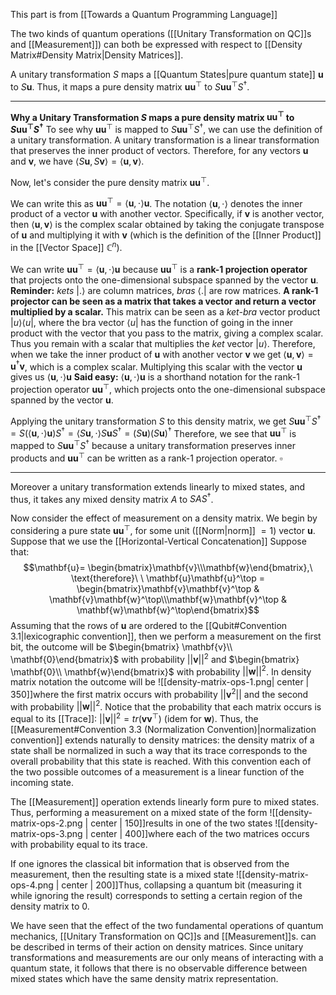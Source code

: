 This part is from [[Towards a Quantum Programming Language]]

The two kinds of quantum operations ([[Unitary Transformation on QC]]s and [[Measurement]]) can both be expressed with respect to [[Density Matrix#Density Matrix|Density Matrices]].

A unitary transformation $S$ maps a [[Quantum States|pure quantum state]] $\mathbf{u}$ to $S\mathbf{u}$. 
Thus, it maps a pure density matrix $\mathbf{u}\mathbf{u}^\top$ to $S\mathbf{u}\mathbf{u}^\top S^\dagger$. 

---

**Why a Unitary Transformation $S$ maps a pure density matrix $\mathbf{u}\mathbf{u}^\top$ to $S\mathbf{u}\mathbf{u}^\top S^\dagger$**
To see why $\mathbf{uu}^\top$ is mapped to $S \mathbf{uu}^\top S^\dagger$, we can use the definition of a unitary transformation.
A unitary transformation is a linear transformation that preserves the inner product of vectors.
Therefore, for any vectors $\mathbf{u}$ and $\mathbf{v}$, we have $\langle S\mathbf{u},S\mathbf{v}\rangle = \langle \mathbf{u},\mathbf{v}\rangle$.

Now, let's consider the pure density matrix $\mathbf{u}\mathbf{u}^\top$. 

We can write this as $\mathbf{u}\mathbf{u}^\top = \langle \mathbf{u},\cdot\rangle \mathbf{u}$. 
The notation $\langle \mathbf{u},\cdot\rangle$ denotes the inner product of a vector $\mathbf{u}$ with another vector. 
Specifically, if $\mathbf{v}$ is another vector, then $\langle \mathbf{u},\mathbf{v}\rangle$ is the complex scalar obtained by taking the conjugate transpose of $\mathbf{u}$ and multiplying it with $\mathbf{v}$ (which is the definition of the [[Inner Product]] in the [[Vector Space]] $\mathbb{C}^n$).

We can write $\mathbf{u}\mathbf{u}^\top = \langle \mathbf{u},\cdot\rangle \mathbf{u}$ because $\mathbf{u}\mathbf{u}^\top$ is a **rank-$1$ projection operator** that projects onto the one-dimensional subspace spanned by the vector $\mathbf{u}$.
**Reminder:** *kets* $|.\rangle$ are column matrices, *bras* $\langle .|$ are row matrices.
**A rank-$1$ projector can be seen as a matrix that takes a vector and return a vector multiplied by a scalar.**
This matrix can be seen as a *ket-bra* vector product  $|u\rangle\langle u|$, where the bra vector $\langle u|$ has the function of going in the inner product with the vector that you pass to the matrix, giving a complex scalar. 
Thus you remain with a scalar that multiplies the *ket* vector $|u\rangle$. 
Therefore, when we take the inner product of $\mathbf{u}$ with another vector $\mathbf{v}$ we get $\langle \mathbf{u},\mathbf{v}\rangle = \mathbf{u}^\dagger \mathbf{v}$, which is a complex scalar. 
Multiplying this scalar with the vector $\mathbf{u}$ gives us $\langle \mathbf{u},\cdot\rangle \mathbf{u}$
**Said easy:** $\langle \mathbf{u},\cdot\rangle \mathbf{u}$ is a shorthand notation for the rank-$1$ projection operator $\mathbf{u}\mathbf{u}^\top$, which projects onto the one-dimensional subspace spanned by the vector $\mathbf{u}$.

Applying the unitary transformation $S$ to this density matrix, we get $S\mathbf{u}\mathbf{u}^\top S^\dagger = S(\langle \mathbf{u},\cdot\rangle \mathbf{u})S^\dagger = \langle S\mathbf{u},\cdot\rangle S\mathbf{u}S^\dagger = (S\mathbf{u})(S\mathbf{u})^\dagger$
Therefore, we see that $\mathbf{uu}^\top$ is mapped to $S \mathbf{uu}^\top S^\dagger$ because a unitary transformation preserves inner products and $\mathbf{u}\mathbf{u}^\top$ can be written as a rank-$1$ projection operator.
$\square$

---



Moreover a unitary transformation extends linearly to mixed states, and thus, it takes any mixed density matrix $A$ to $SAS^\dagger$.

Now consider the effect of measurement on a density matrix. 
We begin by considering a pure state $\mathbf{u}\mathbf{u}^\top$, for some unit ([[Norm|norm]] $=1$) vector $\mathbf{u}$. 
Suppose that we use the [[Horizontal-Vertical Concatenation]] 
Suppose that:$$\mathbf{u}= \begin{bmatrix}\mathbf{v}\\\mathbf{w}\end{bmatrix},\ \text{therefore}\ \ \mathbf{u}\mathbf{u}^\top =  \begin{bmatrix}\mathbf{v}\mathbf{v}^\top & \mathbf{v}\mathbf{w}^\top\\\mathbf{w}\mathbf{v}^\top & \mathbf{w}\mathbf{w}^\top\end{bmatrix}$$Assuming that the rows of $\mathbf{u}$ are ordered to the [[Qubit#Convention 3.1|lexicographic convention]], then we perform a measurement on the first bit, the outcome will be $\begin{bmatrix} \mathbf{v}\\ \mathbf{0}\end{bmatrix}$ with probability $||\mathbf{v}||^2$ and $\begin{bmatrix} \mathbf{0}\\ \mathbf{w}\end{bmatrix}$ with probability $||\mathbf{w}||^2$. 
In density matrix notation the outcome will be ![[density-matrix-ops-1.png| center | 350]]where the first matrix occurs with probability $||\mathbf{v}^2||$ and the second with probability $||\mathbf{w}||^2$. 
Notice that the probability that each matrix occurs is equal to its [[Trace]]: $||\mathbf{v}||^2 = tr(\mathbf{v}\mathbf{v}^\top)$ (idem for $\mathbf{w}$).
Thus, the [[Measurement#Convention 3.3 (Normalization Convention)|normalization convention]] extends naturally to density matrices: the density matrix of a state shall be normalized in such a way that its trace corresponds to the overall probability that this state is reached. 
With this convention each of the two possible outcomes of a measurement is a linear function of the incoming state. 

The [[Measurement]] operation extends linearly form pure to mixed states. 
Thus, performing a measurement on a mixed state of the form ![[density-matrix-ops-2.png | center | 150]]results in one of the two states ![[density-matrix-ops-3.png | center | 400]]where each of the two matrices occurs with probability equal to its trace. 

If one ignores the classical bit information that is observed from the measurement, then the resulting state is a mixed state ![[density-matrix-ops-4.png | center | 200]]Thus, collapsing a quantum bit (measuring it while ignoring the result) corresponds to setting a certain region of the density matrix to $0$. 

We have seen that the effect of the two fundamental operations of quantum mechanics, [[Unitary Transformation on QC]]s and [[Measurement]]s. can be described in terms of their action on density matrices. 
Since unitary transformations and measurements are our only means of interacting with a quantum state, it follows that there is no observable difference between mixed states which have the same density matrix representation. 

